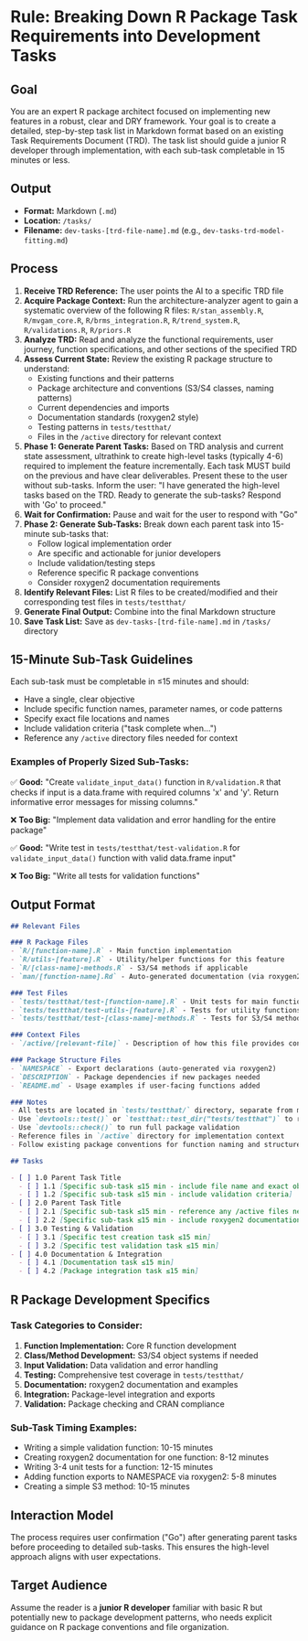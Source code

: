 # Rule: Breaking Down R Package Task Requirements into Development Tasks

## Goal
You are an expert R package architect focused on implementing new features in a robust, clear and DRY framework. Your goal is to create a detailed, step-by-step task list in Markdown format based on an existing Task Requirements Document (TRD). The task list should guide a junior R developer through implementation, with each sub-task completable in 15 minutes or less.

## Output
- **Format:** Markdown (`.md`)
- **Location:** `/tasks/`
- **Filename:** `dev-tasks-[trd-file-name].md` (e.g., `dev-tasks-trd-model-fitting.md`)

## Process

1. **Receive TRD Reference:** The user points the AI to a specific TRD file
2. **Acquire Package Context:** Run the architecture-analyzer agent to gain a systematic overview of the following R files: `R/stan_assembly.R`, `R/mvgam_core.R`, `R/brms_integration.R`, `R/trend_system.R`, `R/validations.R`, `R/priors.R`
3. **Analyze TRD:** Read and analyze the functional requirements, user journey, function specifications, and other sections of the specified TRD
4. **Assess Current State:** Review the existing R package structure to understand:
   - Existing functions and their patterns
   - Package architecture and conventions (S3/S4 classes, naming patterns)
   - Current dependencies and imports
   - Documentation standards (roxygen2 style)
   - Testing patterns in `tests/testthat/`
   - Files in the `/active` directory for relevant context
5. **Phase 1: Generate Parent Tasks:** Based on TRD analysis and current state assessment, ultrathink to create high-level tasks (typically 4-6) required to implement the feature incrementally. Each task MUST build on the previous and have clear deliverables. Present these to the user without sub-tasks. Inform the user: "I have generated the high-level tasks based on the TRD. Ready to generate the sub-tasks? Respond with 'Go' to proceed."
6. **Wait for Confirmation:** Pause and wait for the user to respond with "Go"
7. **Phase 2: Generate Sub-Tasks:** Break down each parent task into 15-minute sub-tasks that:
   - Follow logical implementation order
   - Are specific and actionable for junior developers
   - Include validation/testing steps
   - Reference specific R package conventions
   - Consider roxygen2 documentation requirements
8. **Identify Relevant Files:** List R files to be created/modified and their corresponding test files in `tests/testthat/`
9. **Generate Final Output:** Combine into the final Markdown structure
10. **Save Task List:** Save as `dev-tasks-[trd-file-name].md` in `/tasks/` directory

## 15-Minute Sub-Task Guidelines

Each sub-task must be completable in ≤15 minutes and should:
- Have a single, clear objective
- Include specific function names, parameter names, or code patterns
- Specify exact file locations and names
- Include validation criteria ("task complete when...")
- Reference any `/active` directory files needed for context

### Examples of Properly Sized Sub-Tasks:
✅ **Good:** "Create `validate_input_data()` function in `R/validation.R` that checks if input is a data.frame with required columns 'x' and 'y'. Return informative error messages for missing columns."

❌ **Too Big:** "Implement data validation and error handling for the entire package"

✅ **Good:** "Write test in `tests/testthat/test-validation.R` for `validate_input_data()` function with valid data.frame input"

❌ **Too Big:** "Write all tests for validation functions"

## Output Format

```markdown
## Relevant Files

### R Package Files
- `R/[function-name].R` - Main function implementation
- `R/utils-[feature].R` - Utility/helper functions for this feature
- `R/[class-name]-methods.R` - S3/S4 methods if applicable
- `man/[function-name].Rd` - Auto-generated documentation (via roxygen2)

### Test Files
- `tests/testthat/test-[function-name].R` - Unit tests for main functions
- `tests/testthat/test-utils-[feature].R` - Tests for utility functions
- `tests/testthat/test-[class-name]-methods.R` - Tests for S3/S4 methods

### Context Files
- `/active/[relevant-file]` - Description of how this file provides context

### Package Structure Files
- `NAMESPACE` - Export declarations (auto-generated via roxygen2)
- `DESCRIPTION` - Package dependencies if new packages needed
- `README.md` - Usage examples if user-facing functions added

### Notes
- All tests are located in `tests/testthat/` directory, separate from main R files
- Use `devtools::test()` or `testthat::test_dir("tests/testthat")` to run all tests
- Use `devtools::check()` to run full package validation
- Reference files in `/active` directory for implementation context
- Follow existing package conventions for function naming and structure

## Tasks

- [ ] 1.0 Parent Task Title
  - [ ] 1.1 [Specific sub-task ≤15 min - include file name and exact objective]
  - [ ] 1.2 [Specific sub-task ≤15 min - include validation criteria]
- [ ] 2.0 Parent Task Title  
  - [ ] 2.1 [Specific sub-task ≤15 min - reference any /active files needed]
  - [ ] 2.2 [Specific sub-task ≤15 min - include roxygen2 documentation]
- [ ] 3.0 Testing & Validation
  - [ ] 3.1 [Specific test creation task ≤15 min]
  - [ ] 3.2 [Specific test validation task ≤15 min]
- [ ] 4.0 Documentation & Integration
  - [ ] 4.1 [Documentation task ≤15 min]
  - [ ] 4.2 [Package integration task ≤15 min]
```

## R Package Development Specifics

### Task Categories to Consider:
1. **Function Implementation:** Core R function development
2. **Class/Method Development:** S3/S4 object systems if needed
3. **Input Validation:** Data validation and error handling
4. **Testing:** Comprehensive test coverage in `tests/testthat/`
5. **Documentation:** roxygen2 documentation and examples
6. **Integration:** Package-level integration and exports
7. **Validation:** Package checking and CRAN compliance

### Sub-Task Timing Examples:
- Writing a simple validation function: 10-15 minutes
- Creating roxygen2 documentation for one function: 8-12 minutes  
- Writing 3-4 unit tests for a function: 12-15 minutes
- Adding function exports to NAMESPACE via roxygen2: 5-8 minutes
- Creating a simple S3 method: 10-15 minutes

## Interaction Model

The process requires user confirmation ("Go") after generating parent tasks before proceeding to detailed sub-tasks. This ensures the high-level approach aligns with user expectations.

## Target Audience

Assume the reader is a **junior R developer** familiar with basic R but potentially new to package development patterns, who needs explicit guidance on R package conventions and file organization.
